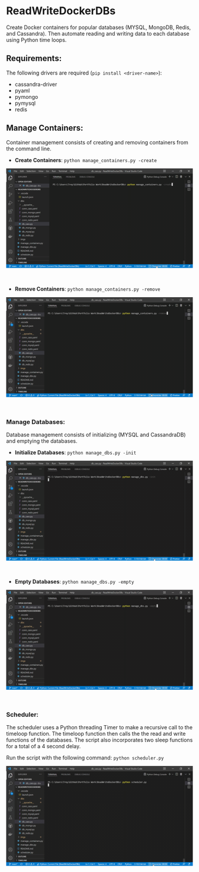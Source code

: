 # ReadWriteDockerDBs

Create Docker containers for popular databases (MYSQL, MongoDB, Redis, and Cassandra). Then automate reading and writing data to each database using Python time loops.

## Requirements:
The following drivers are required (`pip install <driver-name>`): 
- cassandra-driver 
- pyaml 
- pymongo
- pymysql
- redis 

## Manage Containers:
Container management consists of creating and removing containers from the command line.

- **Create Containers**: `python manage_containers.py -create`

![Creating containers](/imgs/manage_containers_create.gif)

&nbsp;

- **Remove Containers**: `python manage_containers.py -remove`

![Removing containers](/imgs/manage_containers_remove.gif)

&nbsp;
&nbsp;

### Manage Databases:
Database management consists of initializing (MYSQL and CassandraDB) and emptying the databases.

- **Initialize Databases**: `python manage_dbs.py -init`

![Initialize databases](/imgs/manage_dbs_init.gif)

&nbsp;

- **Empty Databases**: `python manage_dbs.py -empty`

![Empty databases](/imgs/manage_dbs_empty.gif)

&nbsp;
&nbsp;

### Scheduler:
The scheduler uses a Python threading Timer to make a recursive call to the timeloop function. The timeloop function then calls the the read and write functions of the databases. The script also incorporates two sleep functions for a total of a 4 second delay. 

Run the script with the following command: `python scheduler.py` 

![Scheduler](/imgs/scheduler.gif)
